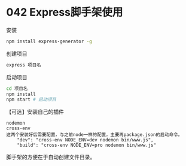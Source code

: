 # 042 Express脚手架使用

安装

```bash
npm install express-generator -g
```

创建项目

```bash
express 项目名
```

启动项目

```bash
cd 项目名
npm install
npm start # 启动项目
```

【可选】安装自己的插件

```
nodemon
cross-env
这两个安装好后需要配置，与之前node一样的配置，主要再package.json的启动命令。
    "dev": "cross-env NODE_ENV=dev nodemon bin/www.js",
    "build": "cross-env NODE_ENV=pro nodemon bin/www.js"
```



脚手架的方便在于自动创建文件目录。
